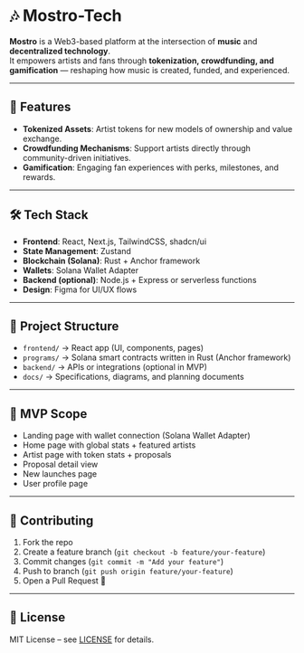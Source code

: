 # 🎶 Mostro-Tech

**Mostro** is a Web3-based platform at the intersection of **music** and **decentralized technology**.  
It empowers artists and fans through **tokenization, crowdfunding, and gamification** — reshaping how music is created, funded, and experienced.

---

## 🚀 Features

- **Tokenized Assets**: Artist tokens for new models of ownership and value exchange.
- **Crowdfunding Mechanisms**: Support artists directly through community-driven initiatives.
- **Gamification**: Engaging fan experiences with perks, milestones, and rewards.

---

## 🛠️ Tech Stack

- **Frontend**: React, Next.js, TailwindCSS, shadcn/ui
- **State Management**: Zustand
- **Blockchain (Solana)**: Rust + Anchor framework
- **Wallets**: Solana Wallet Adapter
- **Backend (optional)**: Node.js + Express or serverless functions
- **Design**: Figma for UI/UX flows

---

## 📑 Project Structure

- `frontend/` → React app (UI, components, pages)
- `programs/` → Solana smart contracts written in Rust (Anchor framework)
- `backend/` → APIs or integrations (optional in MVP)
- `docs/` → Specifications, diagrams, and planning documents

---

## 🎯 MVP Scope

- Landing page with wallet connection (Solana Wallet Adapter)
- Home page with global stats + featured artists
- Artist page with token stats + proposals
- Proposal detail view
- New launches page
- User profile page

---

## 🤝 Contributing

1. Fork the repo
2. Create a feature branch (`git checkout -b feature/your-feature`)
3. Commit changes (`git commit -m "Add your feature"`)
4. Push to branch (`git push origin feature/your-feature`)
5. Open a Pull Request 🚀

---

## 📜 License

MIT License – see [LICENSE](./LICENSE) for details.
